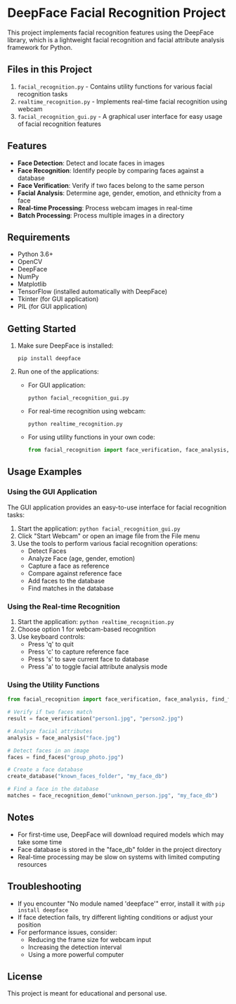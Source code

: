 # DeepFace Facial Recognition Project

This project implements facial recognition features using the DeepFace library, which is a lightweight facial recognition and facial attribute analysis framework for Python.

## Files in this Project

1. `facial_recognition.py` - Contains utility functions for various facial recognition tasks
2. `realtime_recognition.py` - Implements real-time facial recognition using webcam
3. `facial_recognition_gui.py` - A graphical user interface for easy usage of facial recognition features

## Features

- **Face Detection**: Detect and locate faces in images
- **Face Recognition**: Identify people by comparing faces against a database
- **Face Verification**: Verify if two faces belong to the same person
- **Facial Analysis**: Determine age, gender, emotion, and ethnicity from a face
- **Real-time Processing**: Process webcam images in real-time
- **Batch Processing**: Process multiple images in a directory

## Requirements

- Python 3.6+
- OpenCV
- DeepFace
- NumPy
- Matplotlib
- TensorFlow (installed automatically with DeepFace)
- Tkinter (for GUI application)
- PIL (for GUI application)

## Getting Started

1. Make sure DeepFace is installed:
   ```
   pip install deepface
   ```

2. Run one of the applications:
   
   - For GUI application:
     ```
     python facial_recognition_gui.py
     ```
   
   - For real-time recognition using webcam:
     ```
     python realtime_recognition.py
     ```

   - For using utility functions in your own code:
     ```python
     from facial_recognition import face_verification, face_analysis, find_faces
     ```

## Usage Examples

### Using the GUI Application

The GUI application provides an easy-to-use interface for facial recognition tasks:

1. Start the application: `python facial_recognition_gui.py`
2. Click "Start Webcam" or open an image file from the File menu
3. Use the tools to perform various facial recognition operations:
   - Detect Faces
   - Analyze Face (age, gender, emotion)
   - Capture a face as reference
   - Compare against reference face
   - Add faces to the database
   - Find matches in the database

### Using the Real-time Recognition

1. Start the application: `python realtime_recognition.py`
2. Choose option 1 for webcam-based recognition
3. Use keyboard controls:
   - Press 'q' to quit
   - Press 'c' to capture reference face
   - Press 's' to save current face to database
   - Press 'a' to toggle facial attribute analysis mode

### Using the Utility Functions

```python
from facial_recognition import face_verification, face_analysis, find_faces, face_recognition_demo

# Verify if two faces match
result = face_verification("person1.jpg", "person2.jpg")

# Analyze facial attributes
analysis = face_analysis("face.jpg")

# Detect faces in an image
faces = find_faces("group_photo.jpg")

# Create a face database
create_database("known_faces_folder", "my_face_db")

# Find a face in the database
matches = face_recognition_demo("unknown_person.jpg", "my_face_db")
```

## Notes

- For first-time use, DeepFace will download required models which may take some time
- Face database is stored in the "face_db" folder in the project directory
- Real-time processing may be slow on systems with limited computing resources

## Troubleshooting

- If you encounter "No module named 'deepface'" error, install it with `pip install deepface`
- If face detection fails, try different lighting conditions or adjust your position
- For performance issues, consider:
  - Reducing the frame size for webcam input
  - Increasing the detection interval
  - Using a more powerful computer

## License

This project is meant for educational and personal use.
